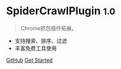 # SpiderCrawlPlugin <small>1.0</small>

> Chrome抓包插件拓展。

- 支持搜索、排序、过滤
- 丰富免费工具使用

[GitHub](https://github.com/peng0928/SpiderCrawlPlug)
[Get Started](#开始)